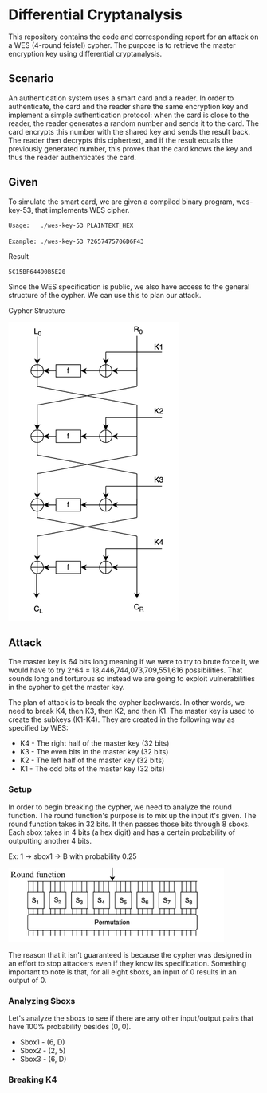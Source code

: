 # Differential Cryptanalysis

This repository contains the code and corresponding report for an attack on a WES (4-round feistel) cypher. The purpose is to retrieve the master encryption key using differential cryptanalysis.


## Scenario

An authentication system uses a smart card and a reader. In order to authenticate, the card and the reader share the same encryption key and implement a simple authentication protocol: when the card is close to the reader, the reader generates a random number and sends it to the card. The card encrypts this number with the shared key and sends the result back. The reader then decrypts this ciphertext, and if the result equals the previously generated number, this proves that the card knows the key and thus the reader authenticates the card.

## Given

To simulate the smart card, we are given a compiled binary program, wes-key-53, that implements WES cipher. 

```
Usage:   ./wes-key-53 PLAINTEXT_HEX

Example: ./wes-key-53 72657475706D6F43
```
Result
```
5C15BF64490B5E20
```

Since the WES specification is public, we also have access to the general structure of the cypher. We can use this to plan our attack.

Cypher Structure

<img src="images/cypher_structure.png" alt="Cypher structure" height="600">


## Attack

The master key is 64 bits long meaning if we were to try to brute force it, we would have to try 2^64 = 18,446,744,073,709,551,616 possibilities. That sounds long and torturous so instead we are going to exploit vulnerabilities in the cypher to get the master key. 

The plan of attack is to break the cypher backwards. In other words, we need to break K4, then K3, then K2, and then K1. The master key is used to create the subkeys (K1-K4). They are created in the following way as specified by WES:

* K4 - The right half of the master key (32 bits)
* K3 - The even bits in the master key (32 bits)
* K2 - The left half of the master key (32 bits)
* K1 - The odd bits of the master key (32 bits)

### Setup

In order to begin breaking the cypher, we need to analyze the round function. The round function's purpose is to mix up the input it's given. The round function takes in 32 bits. It then passes those bits through 8 sboxs. Each sbox takes in 4 bits (a hex digit) and has a certain probability of outputting another 4 bits. 

Ex: 1 -> sbox1 -> B with probability 0.25

<img src="images/round_func.png" alt="round function" height="150">

The reason that it isn't guaranteed is because the cypher was designed in an effort to stop attackers even if they know its specification. Something important to note is that, for all eight sboxs, an input of 0 results in an output of 0. 

### Analyzing Sboxs

Let's analyze the sboxs to see if there are any other input/output pairs that have 100% probability besides (0, 0).

* Sbox1 - (6, D)
* Sbox2 - (2, 5)
* Sbox3 - (6, D)


### Breaking K4

